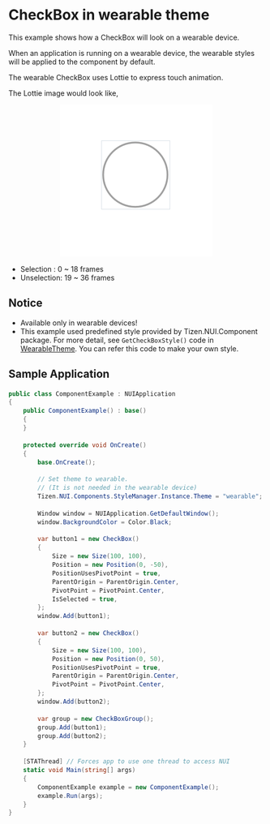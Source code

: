 # CheckBox in wearable theme
This example shows how a CheckBox will look on a wearable device.

When an application is running on a wearable device, the wearable styles will be applied to the component by default.

The wearable CheckBox uses Lottie to express touch animation.

The Lottie image would look like,

<div style="text-align:center;width:100%;"><img src="./res/icon.gif" /></div>

* Selection  :  0 ~ 18 frames
* Unselection: 19 ~ 36 frames

## Notice
* Available only in wearable devices!
* This example used predefined style provided by Tizen.NUI.Component package. For more detail, see `GetCheckBoxStyle()` code in [WearableTheme](https://github.com/rabbitfor/TizenFX/blob/master/src/Tizen.NUI.Components/PreloadStyle/WearableTheme.cs). You can refer this code to make your own style.

## Sample Application


```C#
public class ComponentExample : NUIApplication
{
    public ComponentExample() : base()
    {
    }

    protected override void OnCreate()
    {
        base.OnCreate();

        // Set theme to wearable.
        // (It is not needed in the wearable device)
        Tizen.NUI.Components.StyleManager.Instance.Theme = "wearable";

        Window window = NUIApplication.GetDefaultWindow();
        window.BackgroundColor = Color.Black;

        var button1 = new CheckBox()
        {
            Size = new Size(100, 100),
            Position = new Position(0, -50),
            PositionUsesPivotPoint = true,
            ParentOrigin = ParentOrigin.Center,
            PivotPoint = PivotPoint.Center,
            IsSelected = true,
        };
        window.Add(button1);

        var button2 = new CheckBox()
        {
            Size = new Size(100, 100),
            Position = new Position(0, 50),
            PositionUsesPivotPoint = true,
            ParentOrigin = ParentOrigin.Center,
            PivotPoint = PivotPoint.Center,
        };
        window.Add(button2);

        var group = new CheckBoxGroup();
        group.Add(button1);
        group.Add(button2);
    }

    [STAThread] // Forces app to use one thread to access NUI
    static void Main(string[] args)
    {
        ComponentExample example = new ComponentExample();
        example.Run(args);
    }
}
```